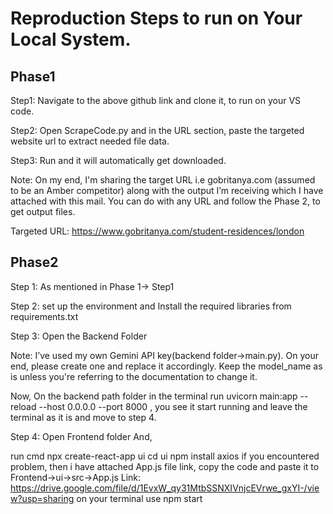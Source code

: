 # Reproduction Steps to run on Your Local System.

## Phase1

Step1: Navigate to the above github link and clone it, to run on your VS code. 

Step2: Open ScrapeCode.py and in the URL section, paste the targeted website url to extract needed file data. 

Step3: Run and it will automatically get downloaded.

Note: On my end, I'm sharing the target URL i.e gobritanya.com (assumed to be an Amber competitor) along with the output I’m receiving which I have attached with this mail. You can do with any URL and follow the Phase 2, to get output files. 

Targeted URL: https://www.gobritanya.com/student-residences/london


## Phase2
Step 1: As mentioned in Phase 1-> Step1

Step 2: set up the environment and Install the required libraries from requirements.txt

Step 3: Open the Backend Folder

Note: I’ve used my own Gemini API key(backend folder->main.py). On your end, please create one and replace it accordingly. Keep the model_name as is unless you're referring to the documentation to change it.

Now, On the backend path folder in the terminal run uvicorn main:app --reload --host 0.0.0.0 --port 8000 , you see it start running and leave the terminal as it is and move to step 4.

Step 4: Open Frontend folder And,

run cmd npx create-react-app ui
cd ui
npm install axios
if you encountered problem, then i have attached App.js file link, copy the code and paste it to Frontend->ui->src->App.js Link: https://drive.google.com/file/d/1EvxW_qy31MtbSSNXIVnjcEVrwe_gxYI-/view?usp=sharing
on your terminal use npm start
